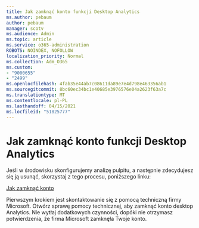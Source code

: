 ```yaml
---
title: Jak zamknąć konto funkcji Desktop Analytics
ms.author: pebaum
author: pebaum
manager: scotv
ms.audience: Admin
ms.topic: article
ms.service: o365-administration
ROBOTS: NOINDEX, NOFOLLOW
localization_priority: Normal
ms.collection: Adm_O365
ms.custom:
- "9000655"
- "2499"
ms.openlocfilehash: 4fab35e44ab7c08611da89e7e4d798e463356ab1
ms.sourcegitcommit: 8bc60ec34bc1e40685e3976576e04a2623f63a7c
ms.translationtype: MT
ms.contentlocale: pl-PL
ms.lasthandoff: 04/15/2021
ms.locfileid: "51825777"
---
```

# <a name="how-to-close-your-desktop-analytics-account"></a>Jak zamknąć konto funkcji Desktop Analytics

Jeśli w środowisku skonfigurujemy analizę pulpitu, a następnie zdecydujesz się ją usunąć, skorzystaj z tego procesu, poniższego linku:

[Jak zamknąć konto](https://docs.microsoft.com/configmgr/desktop-analytics/account-close)

Pierwszym krokiem jest skontaktowanie się z pomocą techniczną firmy Microsoft. Otwórz sprawę pomocy technicznej, aby zamknąć konto desktop Analytics. Nie wytłaj dodatkowych czynności, dopóki nie otrzymasz potwierdzenia, że firma Microsoft zamknęła Twoje konto.
